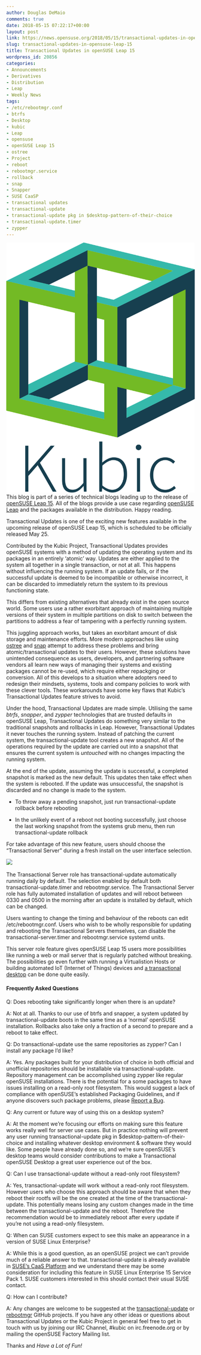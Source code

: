 ```yaml
---
author: Douglas DeMaio
comments: true
date: 2018-05-15 07:22:17+00:00
layout: post
link: https://news.opensuse.org/2018/05/15/transactional-updates-in-opensuse-leap-15/
slug: transactional-updates-in-opensuse-leap-15
title: Transactional Updates in openSUSE Leap 15
wordpress_id: 20856
categories:
- Announcements
- Derivatives
- Distribution
- Leap
- Weekly News
tags:
- /etc/rebootmgr.conf
- btrfs
- Desktop
- kubic
- Leap
- opensuse
- openSUSE Leap 15
- ostree
- Project
- reboot
- rebootmgr.service
- rollback
- snap
- Snapper
- SUSE CaaSP
- transactional updates
- transactional-update
- transactional-update pkg in $desktop-pattern-of-their-choice
- transactional-update.timer
- zypper
---
```


![](/wp-content/uploads/2018/05/Kubic_logo_official.png)This blog is part of a series of technical blogs leading up to the release of [openSUSE Leap 15](https://en.opensuse.org/Portal:15.0). All of the blogs provide a use case regarding [openSUSE Leap](https://en.opensuse.org/Portal:Leap) and the packages available in the distribution. Happy reading.

Transactional Updates is one of the exciting new features available in the upcoming release of openSUSE Leap 15, which is scheduled to be officially released May 25.

Contributed by the Kubic Project, Transactional Updates provides openSUSE systems with a method of updating the operating system and its packages in an entirely ‘atomic’ way. Updates are either applied to the system all together in a single transaction, or not at all. This happens without influencing the running system. If an update fails, or if the successful update is deemed to be incompatible or otherwise incorrect, it can be discarded to immediately return the system to its previous functioning state.

This differs from existing alternatives that already exist in the open source world. Some users use a rather exorbitant approach of maintaining multiple versions of their system in multiple partitions on disk to switch between the partitions to address a fear of tampering with a perfectly running system.

This juggling approach works, but takes an exorbitant amount of disk storage and maintenance efforts. More modern approaches like using [ostree](https://ostree.readthedocs.io/en/latest/) and [snap](https://snapcraft.io/) attempt to address these problems and bring atomic/transactional updates to their users. However, these solutions have unintended consequence as users, developers, and partnering software vendors all learn new ways of managing their systems and existing packages cannot be re-used, which require either repackging or conversion. All of this develops to a situation where adopters need to redesign their mindsets, systems, tools and company policies to work with these clever tools. These workarounds have some key flaws that Kubic’s Transactional Updates feature strives to avoid.

Under the hood, Transactional Updates are made simple. Utilising the same _btrfs_, _snapper_, and _zypper_ technologies that are trusted defaults in openSUSE Leap, Transactional Updates do something very similar to the traditional snapshots and rollbacks in Leap. However, Transactional Updates it never touches the running system. Instead of patching the current system, the transactional-update tool creates a new snapshot. All of the operations required by the update are carried out into a snapshot that ensures the current system is _untouched_ with no changes impacting the running system.

<!-- more -->At the end of the update, assuming the update is successful, a completed snapshot is marked as the new default. This updates then take effect when the system is rebooted. If the update was unsuccessful, the snapshot is discarded and no change is made to the system.



 	
  * To throw away a pending snapshot, just run transactional-update rollback before rebooting

 	
  * In the unlikely event of a reboot not booting successfully, just choose the last working snapshot from the systems grub menu, then run transactional-update rollback


For take advantage of this new feature, users should choose the “Transactional Server” during a fresh install on the user interface selection.

![](/wp-content/uploads/2018/05/Desktop_selection_15.0.png)

The Transactional Server role has transactional-update automatically running daily by default. The selection enabled by default both transactional-update.timer and rebootmgr.service. The Transactional Server role has fully automated installation of updates and will reboot between 0330 and 0500 in the morning after an update is installed by default, which can be changed.

Users wanting to change the timing and behaviour of the reboots can edit /etc/rebootmgr.conf. Users who wish to be wholly responsible for updating and rebooting the Transactional Servers themselves, can disable the transactional-server.timer and rebootmgr.service systemd units.

This server role feature gives openSUSE Leap 15 users more possibilities like running a web or mail server that is regularly patched without breaking. The possibilities go even further with running a Virtualistion Hosts or building automated IoT (Internet of Things) devices and [a transactional desktop](https://rootco.de/2017-11-16-hackweek-2017-conclusion/) can be done quite easily.


#### **Frequently Asked Questions**


Q: Does rebooting take significantly longer when there is an update?

A: Not at all. Thanks to our use of btrfs and snapper, a system updated by transactional-update boots in the same time as a ‘normal’ openSUSE installation. Rollbacks also take only a fraction of a second to prepare and a reboot to take effect.

Q: Do transactional-update use the same repositories as zypper? Can I install any package I’d like?

A: Yes. Any packages built for your distribution of choice in both official and unofficial repositories should be installable via transactional-update. Repository management can be accomplished using zypper like regular openSUSE installations. There is the potential for a some packages to have issues installing on a read-only root filesystem. This would suggest a lack of compliance with openSUSE’s established Packaging Guidelines, and if anyone discovers such package problems, please [Report a Bug](https://bugs.opensuse.org/).

Q: Any current or future way of using this on a desktop system?

A: At the moment we’re focusing our efforts on making sure this feature works really well for server use cases. But in practice nothing will prevent any user running transactional-update pkg in $desktop-pattern-of-their-choice and installing whatever desktop environment & software they would like. Some people have already done so, and we’re sure openSUSE’s desktop teams would consider contributions to make a Transactional openSUSE Desktop a great user experience out of the box.

Q: Can I use transactional-update without a read-only root filesystem?

A: Yes, transactional-update will work without a read-only root filesystem. However users who choose this approach should be aware that when they reboot their rootfs will be the one created at the time of the transactional-update. This potentially means losing any custom changes made in the time between the transactional-update and the reboot. Therefore the recommendation would be to immediately reboot after every update if you’re not using a read-only filesystem.

Q: When can SUSE customers expect to see this make an appearance in a version of SUSE Linux Enterprise?

A: While this is a good question, as an openSUSE project we can’t provide much of a reliable answer to that. transactional-update is already available in [SUSE’s CaaS Platform](https://www.suse.com/products/caas-platform/) and we understand there may be some consideration for including this feature in SUSE Linux Enterprise 15 Service Pack 1. SUSE customers interested in this should contact their usual SUSE contact.

Q: How can I contribute?

A: Any changes are welcome to be suggested at the [transactional-update](https://github.com/openSUSE/transactional-update) or [rebootmgr](https://github.com/SUSE/rebootmgr) GitHub projects. If you have any other ideas or questions about Transactional Updates or the Kubic Project in general feel free to get in touch with us by joining our IRC Channel, #kubic on irc.freenode.org or by mailing the openSUSE Factory Mailing list.

Thanks and _Have a Lot of Fun!_
